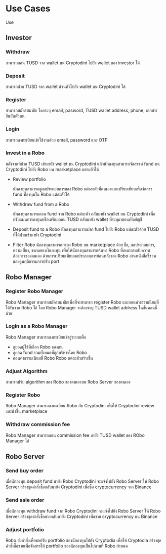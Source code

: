 # Use Cases

Use

## Investor

### Withdraw
สามารถถอน TUSD จาก wallet บน Cryptodini ไปยัง wallet ของ investor ได้

### Deposit
สามารถฝาก TUSD จาก wallet ส่วนตัวไปยัง wallet บน Cryptodini ได้

### Register
สามารถสมัครสมาชิก โดยระบุ email, pasword, TUSD wallet address, phone, เอกสารยืนยันตัวตน

### Login
สามารถลงทะเบียนเข้าใช้งานด้วย email, password และ OTP

### Invest in a Robo
หลังจากที่ฝาก TUSD เข้ามายัง wallet บน Cryptodini แล้วนักลงทุนสามารถจัดสรรห์ fund บน Cryptodini ไปยัง Robo บน marketplace แต่ละตัวได้

* Review portfolio

  นักลงทุนสามารถดูผลประกอบการของ Robo แต่ะละตัวที่ตนเองและเปรียบเทียบเพื่อจัดสรร fund ที่ลงทุนใน Robo แต่ละตัวได้

* Withdraw fund from a Robo

	นักลงทุนสามารถถอน fund จาก Robo แต่ละตัว กลับมายัง wallet บน Cryptodini เพื่อปรับแผนการลงทุนหรือเตรียมถอน TUSD กลับมายัง wallet ที่ระบุมาตอนเปิดยัญชี

* Deposit fund to a Robo
	นักลงทุนสามารถฝาก fund ไปยัง Robo แต่ละตัวด้วย TUSD ที่ได้ฝากเข้ามายัง Cryptodini

* Filter Robo
	นักลงทุนสามารถกรอง Robo บน marketplace ด้วย ชื่อ, ผลประกอบการ, ความเสี่ยง, ขนาดของเงินลงทุน เพื่อให้นักลงทุนสามารถค้นหา Robo ที่เหมาะสมกับความต้องการของตนเอง ด้วยการเปรียบเทียบผลประกอบการย้อนหลังของ Robo อ่านหนังสือชี้ชวน และดูพฤติกรรมการปรับ port
	

## Robo Manager

### Register Robo Manager
Robo Manager สามารถสมัครสมาชิกเพื่อที่จะสามารถ register Robo และถอนค่าธรรมเนียมที่ได้รับจาก Robo ได้ โดย Robo Manager จะต้องระบุ TUSD wallet address ในขั้นตอนนี้ด้วย

### Login as a Robo Manager
Robo Manager สามารถลงทะเบียนข้าสู่ระบบเพื่อ
* ดูยอดผู้ใช้ที่เลือก Robo ของตน
* ดูยอด fund รวมทั้งหมดที่ถูกบริหารโดย Robo
* ถอนค่าธรรมเนียมที่ Robo Robo แต่ละตัวสร้างขึ้น

### Adjust Algorithm
สามารถปรับ algorithm ของ Robo ของตนเองบน Robo Server ของตนเอง

### Register Robo
Robo Manager สามารถลงทะเบียน Robo กับ Cryptodini เพื่อให้ Cryptodini review และนำขึ้น marketplace

### Withdraw commission fee
Robo Manager สามารถถอน commission fee มายัง TUSD wallet ของ RObo Manager ได้

## Robo Server
### Send buy order
เมื่อนักลงทุน deposit fund มายัง Robo Cryptodini จะแจ้งไปยัง Robo Server ให้ Robo Server สร้างชุดคำสั่งซื้อกลับมายัง Cryptodini เพื่อซื้อ cryptocurrency จาก Binance

### Send sale order
เมื่อนักลงทุน withdraw fund จาก Robo Cryptodini จะแจ้งไปยัง Robo Server ให้ Robo Server สร้างชุดคำสั่งซื้อขายกลับมายัง Cryptodini เพื่อขาย cryptocurrency บน Binance

### Adjust portfolio
Robo ส่งคำสั่งเพื่อขอปรับ portfolio ของนักลงทุนไปยัง Cryptodia เพื่อให้ Cryptodia สร้างชุดคำสั่งซื้อขายเพื่อจัดสรรให้ portfolio ของนักลงทุนเป็นไปตามที่ Robo กำหนด
